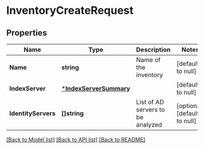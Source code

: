 # InventoryCreateRequest

## Properties
Name | Type | Description | Notes
------------ | ------------- | ------------- | -------------
**Name** | **string** | Name of the inventory | [default to null]
**IndexServer** | [***IndexServerSummary**](IndexServerSummary.md) |  | [default to null]
**IdentityServers** | **[]string** | List of AD servers to be analyzed | [optional] [default to null]

[[Back to Model list]](../README.md#documentation-for-models) [[Back to API list]](../README.md#documentation-for-api-endpoints) [[Back to README]](../README.md)

